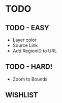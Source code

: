 # TODO

## TODO - EASY

* Layer color
* Source Link
* Add RegionID to URL

## TODO - HARD!

* Zoom to Bounds

## WISHLIST
